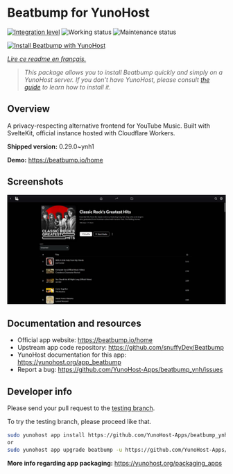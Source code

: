 <!--
N.B.: This README was automatically generated by https://github.com/YunoHost/apps/tree/master/tools/README-generator
It shall NOT be edited by hand.
-->

# Beatbump for YunoHost

[![Integration level](https://dash.yunohost.org/integration/beatbump.svg)](https://dash.yunohost.org/appci/app/beatbump) ![Working status](https://ci-apps.yunohost.org/ci/badges/beatbump.status.svg) ![Maintenance status](https://ci-apps.yunohost.org/ci/badges/beatbump.maintain.svg)

[![Install Beatbump with YunoHost](https://install-app.yunohost.org/install-with-yunohost.svg)](https://install-app.yunohost.org/?app=beatbump)

*[Lire ce readme en français.](./README_fr.md)*

> *This package allows you to install Beatbump quickly and simply on a YunoHost server.
If you don't have YunoHost, please consult [the guide](https://yunohost.org/#/install) to learn how to install it.*

## Overview

A privacy-respecting alternative frontend for YouTube Music. Built with SvelteKit, official instance hosted with Cloudflare Workers.

**Shipped version:** 0.29.0~ynh1

**Demo:** https://beatbump.io/home

## Screenshots

![Screenshot of Beatbump](./doc/screenshots/playlist.jpeg)

## Documentation and resources

* Official app website: <https://beatbump.io/home>
* Upstream app code repository: <https://github.com/snuffyDev/Beatbump>
* YunoHost documentation for this app: <https://yunohost.org/app_beatbump>
* Report a bug: <https://github.com/YunoHost-Apps/beatbump_ynh/issues>

## Developer info

Please send your pull request to the [testing branch](https://github.com/YunoHost-Apps/beatbump_ynh/tree/testing).

To try the testing branch, please proceed like that.

``` bash
sudo yunohost app install https://github.com/YunoHost-Apps/beatbump_ynh/tree/testing --debug
or
sudo yunohost app upgrade beatbump -u https://github.com/YunoHost-Apps/beatbump_ynh/tree/testing --debug
```

**More info regarding app packaging:** <https://yunohost.org/packaging_apps>
